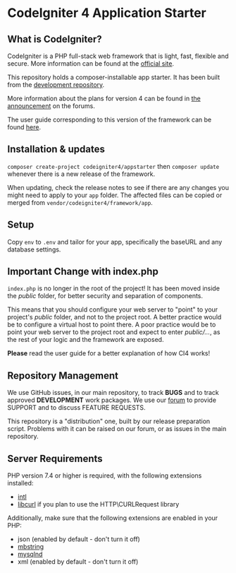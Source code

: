 # CodeIgniter 4 Application Starter

## What is CodeIgniter?

CodeIgniter is a PHP full-stack web framework that is light, fast, flexible and secure.
More information can be found at the [official site](http://codeigniter.com).

This repository holds a composer-installable app starter.
It has been built from the
[development repository](https://github.com/codeigniter4/CodeIgniter4).

More information about the plans for version 4 can be found in [the announcement](http://forum.codeigniter.com/thread-62615.html) on the forums.

The user guide corresponding to this version of the framework can be found
[here](https://codeigniter4.github.io/userguide/).

## Installation & updates

<!-- latihan git branch -->

`composer create-project codeigniter4/appstarter` then `composer update` whenever
there is a new release of the framework.

When updating, check the release notes to see if there are any changes you might need to apply
to your `app` folder. The affected files can be copied or merged from
`vendor/codeigniter4/framework/app`.

## Setup

Copy `env` to `.env` and tailor for your app, specifically the baseURL
and any database settings.

## Important Change with index.php

`index.php` is no longer in the root of the project! It has been moved inside the *public* folder,
for better security and separation of components.

This means that you should configure your web server to "point" to your project's *public* folder, and
not to the project root. A better practice would be to configure a virtual host to point there. A poor practice would be to point your web server to the project root and expect to enter *public/...*, as the rest of your logic and the
framework are exposed.

**Please** read the user guide for a better explanation of how CI4 works!

## Repository Management

We use GitHub issues, in our main repository, to track **BUGS** and to track approved **DEVELOPMENT** work packages.
We use our [forum](http://forum.codeigniter.com) to provide SUPPORT and to discuss
FEATURE REQUESTS.

This repository is a "distribution" one, built by our release preparation script.
Problems with it can be raised on our forum, or as issues in the main repository.

## Server Requirements

PHP version 7.4 or higher is required, with the following extensions installed:

- [intl](http://php.net/manual/en/intl.requirements.php)
- [libcurl](http://php.net/manual/en/curl.requirements.php) if you plan to use the HTTP\CURLRequest library

Additionally, make sure that the following extensions are enabled in your PHP:

- json (enabled by default - don't turn it off)
- [mbstring](http://php.net/manual/en/mbstring.installation.php)
- [mysqlnd](http://php.net/manual/en/mysqlnd.install.php)
- xml (enabled by default - don't turn it off)
